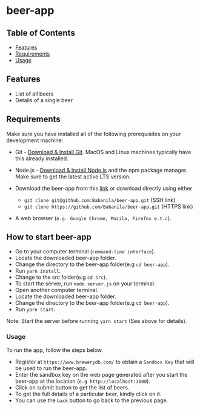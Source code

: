 # beer-app

## Table of Contents

- [Features](#features)
- [Requirements](#requirements)
- [Usage](#usage)

## Features

- List of all beers
- Details of a single beer

## Requirements

Make sure you have installed all of the following prerequisites on your development machine:

- Git - [Download & Install Git](https://git-scm.com/downloads). MacOS and Linux machines typically have this already installed.

- Node.js - [Download & Install Node.js](https://nodejs.org/en/download/) and the npm package manager. Make sure to get the latest active LTS version.

- Download the beer-app from this [link](https://github.com/Babanila/beer-app) or download directly using either

  - `git clone git@github.com:Babanila/beer-app.git` (SSH link)
  - `git clone https://github.com/Babanila/beer-app.git` (HTTPS link)

- A web browser (`e.g. Google Chrome, Mozila, Firefox e.t.c`).

## How to start beer-app

- Go to your computer terminal (`command-line interface`).
- Locate the downloaded beer-app folder.
- Change the directory to the beer-app folder(e.g `cd beer-app`).
- Run `yarn install`.
- Change to the src folder(e.g `cd src`).
- To start the server, run `node server.js` on your terminal.
- Open another computer terminal.
- Locate the downloaded beer-app folder.
- Change the directory to the beer-app folder(e.g `cd beer-app`).
- Run `yarn start`.

Note: Start the server before running `yarn start` (See above for details).

### Usage

To run the app, follow the steps below.

- Register at `https://www.brewerydb.com/` to obtain a `Sandbox Key` that will be used to run the beer-app.
- Enter the sandbox key on the web page generated after you start the beer-app at the location (`e.g http://localhost:3000`).
- Click on submit button to get the list of beers.
- To get the full details of a particular beer, kindly click on it.
- You can use the `back` button to go back to the previous page.
